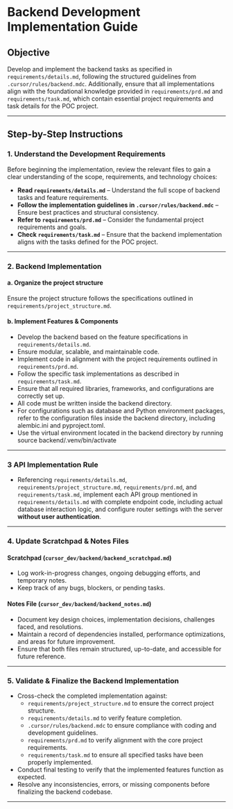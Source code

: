 
# **Backend Development Implementation Guide**  

## **Objective**  
Develop and implement the backend tasks as specified in `requirements/details.md`, following the structured guidelines from `.cursor/rules/backend.mdc`. Additionally, ensure that all implementations align with the foundational knowledge provided in `requirements/prd.md` and `requirements/task.md`, which contain essential project requirements and task details for the POC project.  

---  

## **Step-by-Step Instructions**  

### **1. Understand the Development Requirements**  
Before beginning the implementation, review the relevant files to gain a clear understanding of the scope, requirements, and technology choices:  

- **Read `requirements/details.md`** – Understand the full scope of backend tasks and feature requirements.  
- **Follow the implementation guidelines in `.cursor/rules/backend.mdc`** – Ensure best practices and structural consistency.  
- **Refer to `requirements/prd.md`** – Consider the fundamental project requirements and goals.  
- **Check `requirements/task.md`** – Ensure that the backend implementation aligns with the tasks defined for the POC project.  

---  

### **2. Backend Implementation**  

#### **a. Organize the project structure**  
Ensure the project structure follows the specifications outlined in `requirements/project_structure.md`.  

#### **b. Implement Features & Components**  
- Develop the backend based on the feature specifications in `requirements/details.md`.  
- Ensure modular, scalable, and maintainable code.  
- Implement code in alignment with the project requirements outlined in `requirements/prd.md`.  
- Follow the specific task implementations as described in `requirements/task.md`.  
- Ensure that all required libraries, frameworks, and configurations are correctly set up.  
- All code must be written inside the backend directory.
-  For configurations such as database and Python environment packages, refer to the configuration files inside the backend directory, including alembic.ini and pyproject.toml.
- Use the virtual environment located in the backend directory by running source backend/.venv/bin/activate

---  

### **3 API Implementation Rule**  
- Referencing `requirements/details.md`, `requirements/project_structure.md`, `requirements/prd.md`, and `requirements/task.md`, implement each API group mentioned in `requirements/details.md` with complete endpoint code, including actual database interaction logic, and configure router settings with the server **without user authentication**.  

---  

### **4. Update Scratchpad & Notes Files**  

#### **Scratchpad (`cursor_dev/backend/backend_scratchpad.md`)**  
- Log work-in-progress changes, ongoing debugging efforts, and temporary notes.  
- Keep track of any bugs, blockers, or pending tasks.  

#### **Notes File (`cursor_dev/backend/backend_notes.md`)**  
- Document key design choices, implementation decisions, challenges faced, and resolutions.  
- Maintain a record of dependencies installed, performance optimizations, and areas for future improvement.  
- Ensure that both files remain structured, up-to-date, and accessible for future reference.  

---  

### **5. Validate & Finalize the Backend Implementation**  
- Cross-check the completed implementation against:  
  - `requirements/project_structure.md` to ensure the correct project structure.  
  - `requirements/details.md` to verify feature completion.  
  - `.cursor/rules/backend.mdc` to ensure compliance with coding and development guidelines.  
  - `requirements/prd.md` to verify alignment with the core project requirements.  
  - `requirements/task.md` to ensure all specified tasks have been properly implemented.  
- Conduct final testing to verify that the implemented features function as expected.  
- Resolve any inconsistencies, errors, or missing components before finalizing the backend codebase.  

---  
